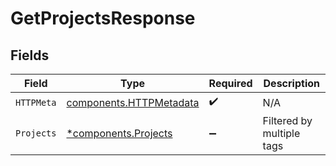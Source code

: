 # GetProjectsResponse


## Fields

| Field                                                              | Type                                                               | Required                                                           | Description                                                        |
| ------------------------------------------------------------------ | ------------------------------------------------------------------ | ------------------------------------------------------------------ | ------------------------------------------------------------------ |
| `HTTPMeta`                                                         | [components.HTTPMetadata](../../models/components/httpmetadata.md) | :heavy_check_mark:                                                 | N/A                                                                |
| `Projects`                                                         | [*components.Projects](../../models/components/projects.md)        | :heavy_minus_sign:                                                 | Filtered by multiple tags                                          |
